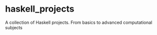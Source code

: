 # haskell_projects

A collection of Haskell projects. From basics to advanced computational subjects
